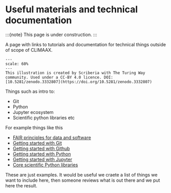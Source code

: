 Useful materials and technical documentation
=======================

:::{note}
This page is under construction.
:::

A page with links to tutorials and documentation for technical things outside of scope of CLIMAAX.

```{figure} ../images/illustration/github_zenodo.jpg
---
scale: 60%
---
This illustration is created by Scriberia with The Turing Way community. Used under a CC-BY 4.0 licence. DOI: [10.5281/zenodo.3332807](https://doi.org/10.5281/zenodo.3332807)
```


Things such as intro to:
- Git
- Python
- Jupyter ecosystem
- Scientific python libraries etc

For example things like this
- [FAIR principles for data and software](https://librarycarpentry.org/lc-fair-research/)
- [Getting started with Git](https://librarycarpentry.org/lc-git/index.html)
- [Getting started with Github](https://foundations.projectpythia.org/foundations/getting-started-github.html)
- [Getting started with Python](https://foundations.projectpythia.org/foundations/getting-started-python.html#)
- [Getting started with Jupyter](https://foundations.projectpythia.org/foundations/getting-started-jupyter.html)
- [Core scientific Python libraries](https://foundations.projectpythia.org/core/overview.html)

These are just examples.
It would be useful we craete a list of things we want to include here, then someone reviews what is out there and we put here the result.